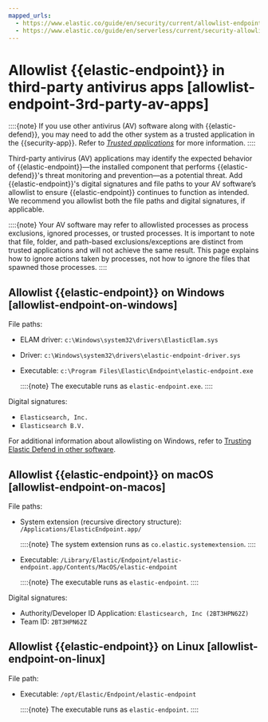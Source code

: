 ```yaml
---
mapped_urls:
  - https://www.elastic.co/guide/en/security/current/allowlist-endpoint-3rd-party-av-apps.html
  - https://www.elastic.co/guide/en/serverless/current/security-allowlist-endpoint.html
---
```




# Allowlist {{elastic-endpoint}} in third-party antivirus apps [allowlist-endpoint-3rd-party-av-apps]

::::{note} 
If you use other antivirus (AV) software along with {{elastic-defend}}, you may need to add the other system as a trusted application in the {{security-app}}. Refer to [*Trusted applications*](trusted-applications.md) for more information.
::::


Third-party antivirus (AV) applications may identify the expected behavior of {{elastic-endpoint}}—the installed component that performs {{elastic-defend}}'s threat monitoring and prevention—as a potential threat. Add {{elastic-endpoint}}'s digital signatures and file paths to your AV software’s allowlist to ensure {{elastic-endpoint}} continues to function as intended. We recommend you allowlist both the file paths and digital signatures, if applicable.

::::{note} 
Your AV software may refer to allowlisted processes as process exclusions, ignored processes, or trusted processes. It is important to note that file, folder, and path-based exclusions/exceptions are distinct from trusted applications and will not achieve the same result. This page explains how to ignore actions taken by processes, not how to ignore the files that spawned those processes.
::::



## Allowlist {{elastic-endpoint}} on Windows [allowlist-endpoint-on-windows] 

File paths:

* ELAM driver: `c:\Windows\system32\drivers\ElasticElam.sys`
* Driver: `c:\Windows\system32\drivers\elastic-endpoint-driver.sys`
* Executable: `c:\Program Files\Elastic\Endpoint\elastic-endpoint.exe`

    ::::{note} 
    The executable runs as `elastic-endpoint.exe`.
    ::::


Digital signatures:

* `Elasticsearch, Inc.`
* `Elasticsearch B.V.`

For additional information about allowlisting on Windows, refer to [Trusting Elastic Defend in other software](https://github.com/elastic/endpoint/blob/main/PerformanceIssues-Windows.md#trusting-elastic-defend-in-other-software).


## Allowlist {{elastic-endpoint}} on macOS [allowlist-endpoint-on-macos] 

File paths:

* System extension (recursive directory structure): `/Applications/ElasticEndpoint.app/`

    ::::{note} 
    The system extension runs as `co.elastic.systemextension`.
    ::::

* Executable: `/Library/Elastic/Endpoint/elastic-endpoint.app/Contents/MacOS/elastic-endpoint`

    ::::{note} 
    The executable runs as `elastic-endpoint`.
    ::::


Digital signatures:

* Authority/Developer ID Application: `Elasticsearch, Inc (2BT3HPN62Z)`
* Team ID: `2BT3HPN62Z`


## Allowlist {{elastic-endpoint}} on Linux [allowlist-endpoint-on-linux] 

File path:

* Executable: `/opt/Elastic/Endpoint/elastic-endpoint`

    ::::{note} 
    The executable runs as `elastic-endpoint`.
    ::::

